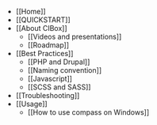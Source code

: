 * [[Home]]
* [[QUICKSTART]]
* [[About CIBox]]
  * [[Videos and presentations]]
  * [[Roadmap]]
* [[Best Practices]]
  * [[PHP and Drupal]]
  * [[Naming convention]]
  * [[Javascript]]
  * [[SCSS and SASS]]
* [[Troubleshooting]]
* [[Usage]]
  * [[How to use compass on Windows]]